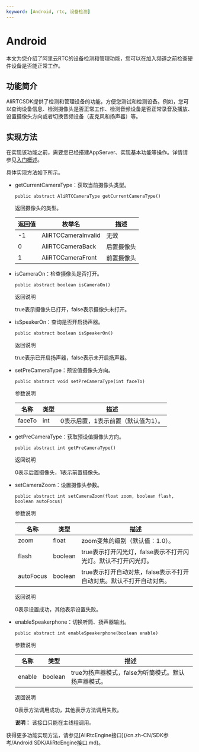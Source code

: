 ```yaml
---
keyword: [Android, rtc, 设备检测]
---
```


# Android

本文为您介绍了阿里云RTC的设备检测和管理功能，您可以在加入频道之前检查硬件设备是否能正常工作。

## 功能简介

AliRTCSDK提供了检测和管理设备的功能，方便您测试和检测设备。例如，您可以查询设备信息、检测摄像头是否正常工作、检测音频设备是否正常录音及播放、设置摄像头方向或者切换音频设备（麦克风和扬声器）等。

## 实现方法

在实现该功能之前，需要您已经搭建AppServer、实现基本功能等操作。详情请参见[入门概述](/cn.zh-CN/快速入门/入门概述.md)。

具体实现方法如下所示。

-   getCurrentCameraType：获取当前摄像头类型。

    ```
    public abstract AliRTCCameraType getCurrentCameraType()                   
    ```

    返回摄像头的类型。

    |返回值|枚举名|描述|
    |---|---|--|
    |-1|AliRTCCameraInvalid|无效|
    |0|AliRTCCameraBack|后置摄像头|
    |1|AliRTCCameraFront|前置摄像头|

-   isCameraOn：检查摄像头是否打开。

    ```
    public abstract boolean isCameraOn()                   
    ```

    返回说明

    true表示摄像头已打开，false表示摄像头未打开。

-   isSpeakerOn：查询是否开启扬声器。

    ```
    public abstract boolean isSpeakerOn()                  
    ```

    返回说明

    true表示已开启扬声器，false表示未开启扬声器。

-   setPreCameraType：预设值摄像头方向。

    ```
    public abstract void setPreCameraType(int faceTo)                    
    ```

    参数说明

    |名称|类型|描述|
    |--|--|--|
    |faceTo|int|0表示后置，1表示前置（默认值为1）。|

-   getPreCameraType：获取预设值摄像头方向。

    ```
    public abstract int getPreCameraType()                  
    ```

    返回说明

    0表示后置摄像头，1表示前置摄像头。

-   setCameraZoom：设置摄像头参数。

    ```
    public abstract int setCameraZoom(float zoom, boolean flash, boolean autoFocus)                  
    ```

    参数说明

    |名称|类型|描述|
    |--|--|--|
    |zoom|float|zoom变焦的级别（默认值：1.0）。|
    |flash|boolean|true表示打开闪光灯，false表示不打开闪光灯。默认不打开闪光灯。|
    |autoFocus|boolean|true表示打开自动对焦，false表示不打开自动对焦。默认不打开自动对焦。|

    返回说明

    0表示设置成功，其他表示设置失败。

-   enableSpeakerphone：切换听筒、扬声器输出。

    ```
    public abstract int enableSpeakerphone(boolean enable)  
    ```

    参数说明

    |名称|类型|描述|
    |--|--|--|
    |enable|boolean|true为扬声器模式，false为听筒模式。默认扬声器模式。|

    返回说明

    0表示方法调用成功，其他表示方法调用失败。

    **说明：** 该接口只能在主线程调用。


获得更多功能实现方法，请参见[AliRtcEngine接口](/cn.zh-CN/SDK参考/Android SDK/AliRtcEngine接口.md)。

